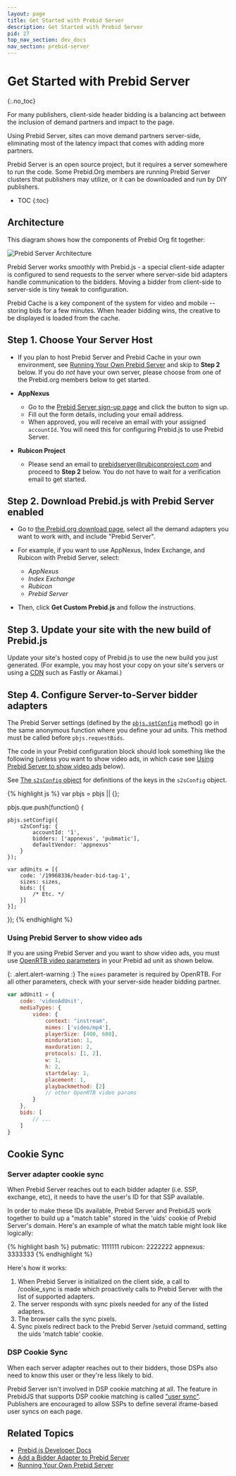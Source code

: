 ```yaml
---
layout: page
title: Get Started with Prebid Server
description: Get Started with Prebid Server
pid: 27
top_nav_section: dev_docs
nav_section: prebid-server
---
```


<div class="bs-docs-section" markdown="1">

# Get Started with Prebid Server
{:.no_toc}

For many publishers, client-side header bidding is a balancing act between the inclusion of demand partners and impact to the page.

Using Prebid Server, sites can move demand partners server-side, eliminating most of the latency impact that comes with adding more partners.

Prebid Server is an open source project, but it requires a server somewhere to run the code. Some Prebid.Org members are running Prebid Server clusters that publishers may utilize, or it can be downloaded and run by DIY publishers.

* TOC
{:toc}

## Architecture

This diagram shows how the components of Prebid Org fit together:

![Prebid Server Architecture]({{site.baseurl}}/assets/images/dev-docs/PrebidServerArchitecture.png)

Prebid Server works smoothly with Prebid.js - a special client-side adapter is configured to send requests to the server where server-side bid adapters handle communication to the bidders. Moving a bidder from
client-side to server-side is tiny tweak to configuration.

Prebid Cache is a key component of the system for video and mobile -- storing bids for a few minutes. When header bidding wins, the creative to be displayed is loaded from the cache.

## Step 1. Choose Your Server Host

- If you plan to host Prebid Server and Prebid Cache in your own environment, see [Running Your Own Prebid Server]({{site.baseurl}}/dev-docs/running-your-own-prebid-server.html) and skip to **Step 2** below. If you do *not* have your own server, please choose from one of the Prebid.org members below to get started.

- **AppNexus**
  - Go to the [Prebid Server sign-up page](https://prebid.adnxs.com) and click the button to sign up.
  - Fill out the form details, including your email address.
  - When approved, you will receive an email with your assigned `accountId`. You will need this for configuring Prebid.js to use Prebid Server.

- **Rubicon Project**
  - Please send an email to prebidserver@rubiconproject.com and proceed to **Step 2** below. You do not have to wait for a verification email to get started.


## Step 2. Download Prebid.js with Prebid Server enabled

- Go to [the Prebid.org download page]({{site.baseurl}}/download.html), select all the demand adapters you want to work with, and include "Prebid Server".

- For example, if you want to use AppNexus, Index Exchange, and Rubicon with Prebid Server, select:
  - *AppNexus*
  - *Index Exchange*
  - *Rubicon*
  - *Prebid Server*

- Then, click **Get Custom Prebid.js** and follow the instructions.

## Step 3. Update your site with the new build of Prebid.js

Update your site's hosted copy of Prebid.js to use the new build you just generated.  (For example, you may host your copy on your site's servers or using a [CDN](https://en.wikipedia.org/wiki/Content_delivery_network) such as Fastly or Akamai.)

## Step 4. Configure Server-to-Server bidder adapters

The Prebid Server settings (defined by the [`pbjs.setConfig`]({{site.baseurl}}/dev-docs/publisher-api-reference.html#module_pbjs.setConfig) method) go in the same anonymous function where you define your ad units.  This method must be called before `pbjs.requestBids`.

The code in your Prebid configuration block should look something like the following (unless you want to show video ads, in which case see [Using Prebid Server to show video ads](#prebid-server-video-openrtb) below).

See [The `s2sConfig` object]({{site.baseurl}}/dev-docs/publisher-api-reference.html#setConfig-Server-to-Server) for definitions of the keys in the `s2sConfig` object.

{% highlight js %}
var pbjs = pbjs || {};

pbjs.que.push(function() {

    pbjs.setConfig({
        s2sConfig: {
            accountId: '1',
            bidders: ['appnexus', 'pubmatic'],
            defaultVendor: 'appnexus'
        }
    });

    var adUnits = [{
        code: '/19968336/header-bid-tag-1',
        sizes: sizes,
        bids: [{
            /* Etc. */
        }]
    }];
});
{% endhighlight %}

<a name="prebid-server-video-openrtb" />

### Using Prebid Server to show video ads

If you are using Prebid Server and you want to show video ads, you must use [OpenRTB video parameters](https://www.iab.com/guidelines/real-time-bidding-rtb-project/) in your Prebid ad unit as shown below.

{: .alert.alert-warning :}
The `mimes` parameter is required by OpenRTB.  For all other parameters, check with your server-side header bidding partner.

```javascript
var adUnit1 = {
    code: 'videoAdUnit',
    mediaTypes: {
        video: {
            context: "instream",
            mimes: ['video/mp4'],
            playerSize: [400, 600],
            minduration: 1,
            maxduration: 2,
            protocols: [1, 2],
            w: 1,
            h: 2,
            startdelay: 1,
            placement: 1,
            playbackmethod: [2]
            // other OpenRTB video params
        }
    },
    bids: [
        // ...
    ]
}
```

## Cookie Sync

### Server adapter cookie sync

When Prebid Server reaches out to each bidder adapter (i.e. SSP, exchange, etc), it needs to have the user's ID
for that SSP available.

In order to make these IDs available, Prebid Server and PrebidJS work together to build up a
"match table" stored in the 'uids' cookie of Prebid Server's domain. Here's an example of what the
match table might look like logically:

{% highlight bash %}
pubmatic: 1111111
rubicon:  2222222
appnexus: 3333333
{% endhighlight %}

Here's how it works:

1. When Prebid Server is initialized on the client side, a call to /cookie_sync is made which proactively calls to Prebid Server with the list of supported adapters.
1. The server responds with sync pixels needed for any of the listed adapters. 
1. The browser calls the sync pixels.
1. Sync pixels redirect back to the Prebid Server /setuid command, setting the uids 'match table' cookie.

### DSP Cookie Sync

When each server adapter reaches out to their bidders, those DSPs also need to know this user or they're less likely to bid.

Prebid Server isn't involved in DSP cookie matching at all. The feature in PrebidJS that supports DSP cookie matching is called ["user sync"]({{site.baseurl}}/dev-docs/publisher-api-reference.html#setConfig-Configure-User-Syncing). Publishers are encouraged to allow SSPs to define several iframe-based user syncs on each page.


## Related Topics

+ [Prebid.js Developer Docs]({{site.baseurl}}/dev-docs/getting-started.html)
+ [Add a Bidder Adapter to Prebid Server]({{site.baseurl}}/dev-docs/add-a-prebid-server-adapter.html)
+ [Running Your Own Prebid Server]({{site.baseurl}}/dev-docs/running-your-own-prebid-server.html)

</div>
